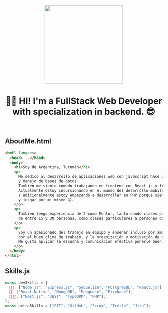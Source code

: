 <div align="center">
<img height=250 src="https://media3.giphy.com/media/L8K62iTDkzGX6/giphy.gif?cid=790b7611f2c104b3e9bef4fcd60be69dc67b5d0882e89af3&rid=giphy.gif&ct=g"/>

# 👋🏾 HI! I'm a FullStack Web Developer with specialization in backend. 😎
</div>
<br>

## AboutMe.html
```html
<hmtl lang=es>
  <head>...</head>
  <body>
    <h1>Soy de Argentina, Tucumán</h1>
    <p>
      Me dedico al desarrollo de aplicaciones web con javascript hace 2 años y me destaco en backend con Node.js
      y manejo de bases de datos .
      Tambien me siento comodo trabajando en frontend con React.js y frameworks o preprocesadores css.
      Actualmente estoy incursionando en el mundo del desarrollo mobile con React Native.
      Y adicionalmente estoy empezando a desarrollar en PHP porque siempre me gusta ir en contra de las modas
      y juzgar por mi mismo 😉.
    </p>
    <p>
      Tambien tengo experiencia de 2 como Mentor, tanto dando clases para academias de programación con comisiones
      de entre 15 y 30 personas, como clases particulares a personas de distintos paises de habla hispana.
    </p>
    <p>
      Soy un apasionado del trabajo en equipo y enseñar incluso por amor al arte, me gusta tener un rol activo y me preocupo
      por el buen clima de trabajo, y la organización y motivación de equipos.
      Me gusta aplicar la escucha y comunicacion efectiva ponerle buen humor al ambiente 🙃.
    </p>
  </body>
</html>
```
## Skills.js
```js
const devSkills = {
  🐱‍👤: ["Node.js", "Express.js", "Sequelize", "PostgreSQL", "React.js"],
  🤠: ["React Native", "MongoDB", "Mongoose", "Firebase"],
  👨🏽‍🔬: ["Nest.js", "JEST", "TypeORM", "PHP"],
};
const extraSkills = ["GIT", "GitHub", "Scrum", "Trello", "Jira"];
```
